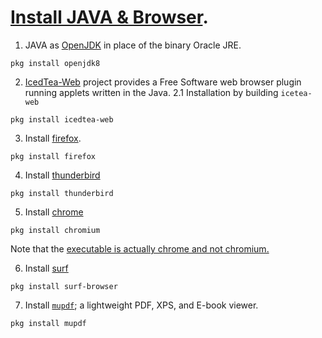 # [Install JAVA & Browser](https://www.freebsd.org/doc/en_US.ISO8859-1/books/handbook/desktop-browsers.html).

1. JAVA as [OpenJDK](http://www.freshports.org/java/openjdk8) in place of the binary Oracle JRE.
```
pkg install openjdk8
```

2. [IcedTea-Web](http://www.freshports.org/java/icedtea-web) project provides a Free Software web browser plugin
running applets written in the Java.
2.1 Installation by building `icetea-web`
```
pkg install icedtea-web
```

3. Install [firefox](http://www.freshports.org/www/firefox).
```
pkg install firefox
```

4. Install [thunderbird](http://www.freshports.org/mail/thunderbird)
```
pkg install thunderbird
```

5. Install [chrome](http://www.freshports.org/www/chromium)
```
pkg install chromium
```
Note that the [executable is actually chrome and not chromium.](https://www.freebsd.org/doc/en_US.ISO8859-1/books/handbook/desktop-browsers.html)

6. Install [surf](https://www.freshports.org/www/surf)
```
pkg install surf-browser
```

7. Install [`mupdf`](https://www.freshports.org/graphics/mupdf/); a lightweight PDF, XPS, and E-book viewer.
```
pkg install mupdf
```
